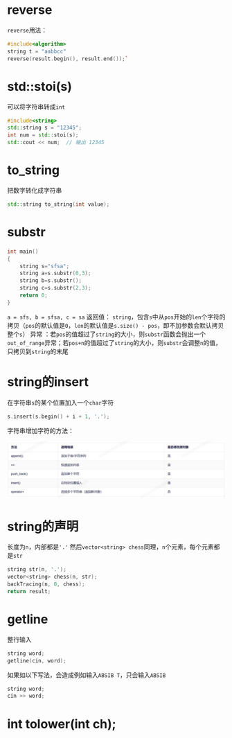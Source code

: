 # reverse
`reverse`用法：
```cpp
#include<algorithm>
string t = "aabbcc"
reverse(result.begin(), result.end());`
```

# std::stoi(s)
可以将字符串转成`int`
```cpp
#include<string>
std::string s = "12345";
int num = std::stoi(s);
std::cout << num;  // 输出 12345
```
# to_string
把数字转化成字符串
```cpp
std::string to_string(int value);
```
# substr
```cpp
int main()
{
	string s="sfsa";
	string a=s.substr(0,3);
	string b=s.substr();
	string c=s.substr(2,3);
	return 0;
}
```
`a = sfs, b = sfsa, c = sa`
返回值： `string`，包含`s`中从`pos`开始的`len`个字符的拷贝（`pos`的默认值是`0`，`len`的默认值是`s.size() - pos`，即不加参数会默认拷贝整个`s`）
异常 ：若`pos`的值超过了`string`的大小，则`substr`函数会抛出一个`out_of_range`异常；若`pos+n`的值超过了`string`的大小，则`substr`会调整`n`的值，只拷贝到`string`的末尾


# string的insert
在字符串`s`的某个位置加入一个`char`字符
```cpp
s.insert(s.begin() + i + 1, '.');
```
字符串增加字符的方法：

![输入图片说明](/imgs/2025-06-17/gGFaRv7baVROCfZV.png)

# string的声明
长度为`n`，内部都是`'.'`
然后`vector<string> chess`同理，`n`个元素，每个元素都是`str`
```cpp
string str(n, '.');
vector<string> chess(n, str);
backTracing(n, 0, chess);
return result;
```
# getline
整行输入
```cpp
string word;
getline(cin, word);
```
如果如以下写法，会造成例如输入`ABSIB T`，只会输入`ABSIB`
```cpp
string word;
cin >> word;
```

# int tolower(int ch);
<!--stackedit_data:
eyJoaXN0b3J5IjpbMjAxMzczNzQ1NCwtMzg4MTYxNjg2LC0xMj
g4MDQxNTksLTYwMDMxOTM3LDE2MzQ3NTc4MDMsNDg1OTEwMDEs
LTEzODIwOTcxODVdfQ==
-->